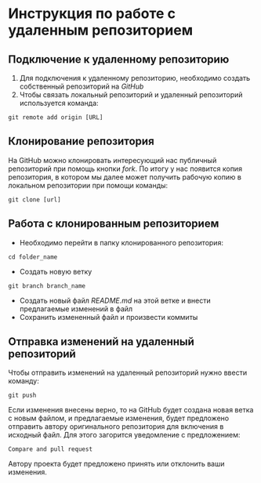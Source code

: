 # Инструкция по работе с удаленным репозиторием

## Подключение к удаленному репозиторию
1. Для подключения к удаленному репозиторию, необходимо создать собственный репозиторий на *GitHub*
2. Чтобы связать локальный репозиторий и удаленный репозиторий используется команда:
```
git remote add origin [URL]
```

## Клонирование репозитория
На GitHub можно клонировать интересующий нас публичный репозиторий при помощь кнопки *fork*. По итогу у нас появится копия репозитория, в котором мы далее может получить рабочую копию в локальном репозитории при помощи команды:
```
git clone [url]
```

## Работа с клонированным репозиторием
* Необходимо перейти в папку клонированного репозитория:
```
cd folder_name
```
* Cоздать новую ветку
```
git branch branch_name
```
* Создать новый файл *README.md* на этой ветке и внести предлагаемые изменений в файл
* Сохранить измененный файл и произвести коммиты 

## Отправка изменений на удаленный репозиторий
Чтобы отправить изменений на удаленный репозиторий нужно ввести команду:
```
git push
```
Если изменения внесены верно, то на GitHub будет создана новая ветка с новым файлом, и предлагаемые изменения, будет предложено отправить автору оригинального репозитория для включения в исходный файл. Для этого загорится уведомление с предложением:
```
Compare and pull request
```
Автору проекта будет предложено принять или отклонить ваши изменения.
